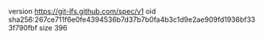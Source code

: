 version https://git-lfs.github.com/spec/v1
oid sha256:267ce711f6e0fe4394536b7d37b7b0fa4b3c1d9e2ae909fd1936bf333f790fbf
size 396
